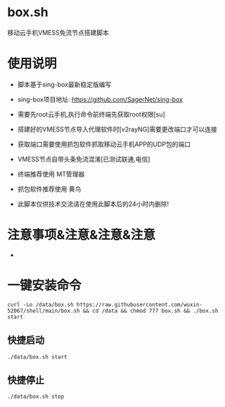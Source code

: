 # box.sh

移动云手机VMESS免流节点搭建脚本

# 使用说明

- 脚本基于sing-box最新稳定版编写
- sing-box项目地址: https://github.com/SagerNet/sing-box
- 需要先root云手机,执行命令前终端先获取root权限[su]
- 搭建好的VMESS节点导入代理软件时[v2rayNG]需要更改端口才可以连接
- 获取端口需要使用抓包软件抓取移动云手机APP的UDP包的端口
- VMESS节点自带头条免流混淆[已测试联通,电信]
- 终端推荐使用 MT管理器
- 抓包软件推荐使用 黄鸟

- 此脚本仅供技术交流请在使用此脚本后的24小时内删除!

 # 注意事项&注意&注意&注意
 - 

# 一键安装命令

```
curl -Lo /data/box.sh https://raw.githubusercontent.com/wuxin-52067/shell/main/box.sh && cd /data && chmod 777 box.sh && ./box.sh start
```

## 快捷启动
```
./data/box.sh start
```

## 快捷停止
```
./data/box.sh stop
```
